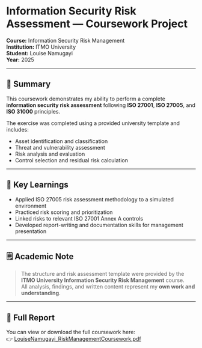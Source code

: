# Information Security Risk Assessment — Coursework Project

**Course:** Information Security Risk Management  
**Institution:** ITMO University  
**Student:** Louise Namugayi  
**Year:** 2025  

---

## 🧩 Summary
This coursework demonstrates my ability to perform a complete **information security risk assessment** following **ISO 27001**, **ISO 27005**, and **ISO 31000** principles.

The exercise was completed using a provided university template and includes:
- Asset identification and classification  
- Threat and vulnerability assessment  
- Risk analysis and evaluation  
- Control selection and residual risk calculation  

---

## 🧠 Key Learnings
- Applied ISO 27005 risk assessment methodology to a simulated environment  
- Practiced risk scoring and prioritization  
- Linked risks to relevant ISO 27001 Annex A controls  
- Developed report-writing and documentation skills for management presentation  

---

## 🗒️ Academic Note
> The structure and risk assessment template were provided by the **ITMO University Information Security Risk Management** course.  
> All analysis, findings, and written content represent my **own work and understanding**.

---

## 📄 Full Report
You can view or download the full coursework here:  
👉 [LouiseNamugayi_RiskManagementCoursework.pdf](./LouiseNamugayi_RiskManagementCoursework.pdf)
